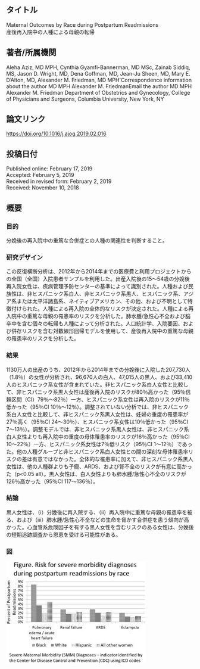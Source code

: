 ## タイトル
Maternal Outcomes by Race during Postpartum Readmissions  
産後再入院中の人種による母親の転帰

## 著者/所属機関
Aleha Aziz, MD MPH, Cynthia Gyamfi-Bannerman, MD MSc, Zainab Siddiq, MS, Jason D. Wright, MD, Dena Goffman, MD, Jean-Ju Sheen, MD, Mary E. D’Alton, MD, Alexander M. Friedman, MD MPH'Correspondence information about the author MD MPH Alexander M. FriedmanEmail the author MD MPH Alexander M. Friedman
Department of Obstetrics and Gynecology, College of Physicians and Surgeons, Columbia University, New York, NY

## 論文リンク
https://doi.org/10.1016/j.ajog.2019.02.016

## 投稿日付
Published online: February 17, 2019  
Accepted: February 5, 2019  
Received in revised form: February 2, 2019  
Received: November 10, 2018

## 概要
### 目的
分娩後の再入院中の重篤な合併症との人種の関連性を判断すること。

### 研究デザイン
この反復横断分析は、2012年から2014年までの医療費と利用プロジェクトからの全国（全国）入院患者サンプルを利用した。出産入院後の15〜54歳の分娩後再入院女性は、疾病管理予防センターの基準によって識別された。人種および民族性は、非ヒスパニック系白人、非ヒスパニック系黒人、ヒスパニック系、アジア系または太平洋諸島系、ネイティブアメリカン、その他、および不明として特徴付けられた。人種による再入院の全体的なリスクが決定された。人種による再入院中の重篤な母親の罹患率のリスクを分析した。肺水腫/急性心不全および脳卒中を含む個々の転帰も人種によって分析された。人口統計学、入院要因、および併存リスクを含む対数線形回帰モデルを使用して、産後再入院中の重篤な母親の罹患率のリスクを分析した。

### 結果
1130万人の出産のうち、2012年から2014年までの分娩後に入院した207,730人（1.8％）の女性が分析され、96,670人の白人、47,015人の黒人、および33,410人のヒスパニック系女性が含まれていた。非ヒスパニック系白人女性と比較して、非ヒスパニック系黒人女性は産後再入院のリスクが80％高かった（95％信頼区間（CI）79％〜82％）一方、ヒスパニック系女性は再入院のリスクが11％低かった（95％CI 10％〜12％）。調整されていない分析では、非ヒスパニック系白人女性と比較して、非ヒスパニック系黒人女性は、妊婦の重度の罹患率が27％高く（95％CI 24〜30％）、ヒスパニック系女性は10％低かった（95％CI 7〜13％）。調整モデルでは、非ヒスパニック系黒人女性は、非ヒスパニック系白人女性よりも再入院中の重度の母体罹患率のリスクが16％高かった（95％CI 10〜22％）一方、ヒスパニック系女性は7％低リスク（95％CI 1〜12％）であった。他の人種グループと非ヒスパニック系白人女性との間の深刻な母体罹患率リスクの差は有意ではなかった。全体的な罹患率に加えて、非ヒスパニック系黒人女性は、他の人種群よりも子癇、ARDS、および腎不全のリスクが有意に高かった（p<0.05 all）。黒人女性は、白人女性よりも肺水腫/急性心不全のリスクが126％高かった（95％CI 117〜136％）。

### 結論
黒人女性は、（i）分娩後に再入院する、（ii）再入院中に重篤な母親の罹患率を被る、および（iii）肺水腫/急性心不全などの生命を脅かす合併症を患う傾向が高かった。心血管系危険因子を有する黒人女性を含むリスクのある女性は、分娩後の短期追跡調査から恩恵を受ける可能性がある。

### 図
![Figure](Maternal_fig.jpg)
